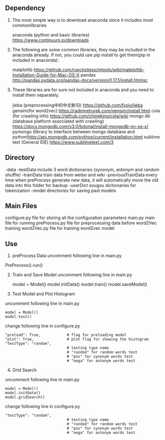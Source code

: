 ## Dependency

1. The most simple way is to download anaconda since it includes most commonlibraries
       
     anaconda (python and basic libraries) 
     https://www.continuum.io/downloads

2. The following are some common libraries, they may be included in the anaconda already. If not, you could use pip install to get them(pip in included in anaconda):

    matplotlib https://github.com/rueckstiess/mtools/wiki/matplotlib-Installation-Guide-for-Mac-OS-X
    pandas  http://pandas.pydata.org/pandas-docs/version/0.17.1/install.htmlgc

3. These libraries are for sure not included in anaconda and you need to install them separately. 
    
    jieba (preprocessing中的中文断句) https://github.com/fxsjy/jieba
    gensim(for word2vec) https://radimrehurek.com/gensim/install.html
    cola (for crawling info) https://github.com/chineking/cola/wiki
    mongo db (database platform associated with crawling)  https://docs.mongodb.com/v3.0/tutorial/install-mongodb-on-os-x/
    pymongo (library to interface between mongo database and python)http://api.mongodb.com/python/current/installation.html
    sublime text (General IDE) https://www.sublimetext.com/3

## Directory
-data
    -testData  include 3 word dictionaries (synonym, antonym and random shuffle)
    -trainData  train data from weibo and wiki
    -previousTrainData 
    every time when preProcess generate new data, it will automatically move the old data into this folder for backup 
    -userDict sougou dictionaries for tokenization
-model directories for saving past models

## Main Files

configure.py   file for storing all the configuration parameters
main.py      main file for running 
preProcess.py file for preprocessing data before word2Vec training
word2Vec.py  file for training word2vec model

## Use

1. preProcess Data
uncomment following line in main.py
  
  PreProcess().run()

2. Train and Save Model
uncomment following line in main.py

    model = Model()
    model.initData()
    model.train()
    model.saveModel()


3. Test Model and Plot Histogram

uncomment following line in main.py

    model = Model()
    model.test()

change following line in configure.py

    "preload": True,            # flag for preloading model
    "plot": True,               # plot flag for showing the histogram 
    "testType": "random", 
                                # testing type name 
                                # "random" for random words test 
                                # "pos" for synonym words test
                                # "nega" for antonym words test 

4. Grid Search

uncomment following line in main.py

    model = Model()
    model.initData()
    model.gridSearch()

change following line in configure.py

    "testType": "random", 
                                # testing type name 
                                # "random" for random words test 
                                # "pos" for synonym words test
                                # "nega" for antonym words test 
